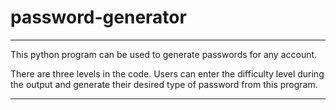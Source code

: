 # password-generator

------------------------

This python program can be used to generate passwords for any account.

There are three levels in the code. Users can enter the difficulty level during the output and generate their desired type of password from this program.

------------------------
